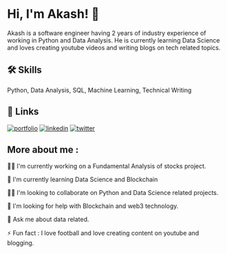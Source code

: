 
# Hi, I'm Akash! 👋

Akash is a software engineer having 2 years of industry experience of working in Python and Data Analysis. He is currently learning Data Science and loves creating youtube videos and writing blogs on tech related topics.
## 🛠 Skills
Python, Data Analysis, SQL, Machine Learning, Technical Writing


## 🔗 Links
[![portfolio](https://img.shields.io/badge/my_portfolio-000?style=for-the-badge&logo=ko-fi&logoColor=white)](https://znap.link/akashmishra)
[![linkedin](https://img.shields.io/badge/linkedin-0A66C2?style=for-the-badge&logo=linkedin&logoColor=white)](https://www.linkedin.com/in/akash-mishraa/)
[![twitter](https://img.shields.io/badge/twitter-1DA1F2?style=for-the-badge&logo=twitter&logoColor=white)](https://twitter.com/switchhitx)


## More about me :
👩‍💻 I'm currently working on a Fundamental Analysis of stocks project.

🧠 I'm currently learning Data Science and Blockchain

👯‍♀️ I'm looking to collaborate on Python and Data Science related projects.

🤔 I'm looking for help with Blockchain and web3 technology.

💬 Ask me about data related.

⚡️ Fun fact : I love football and love creating content on youtube and blogging.
